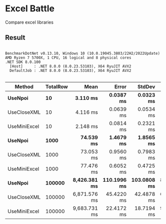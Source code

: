 ﻿# Excel Battle

Compare excel libraries

## Result

```

BenchmarkDotNet v0.13.10, Windows 10 (10.0.19045.3803/22H2/2022Update)
AMD Ryzen 7 5700X, 1 CPU, 16 logical and 8 physical cores
.NET SDK 8.0.100
  [Host]     : .NET 8.0.0 (8.0.23.53103), X64 RyuJIT AVX2
  DefaultJob : .NET 8.0.0 (8.0.23.53103), X64 RyuJIT AVX2


```
| Method       | TotalRow | Mean         | Error       | StdDev      | Median       | Gen0        | Gen1        | Gen2      | Allocated  |
|------------- |--------- |-------------:|------------:|------------:|-------------:|------------:|------------:|----------:|-----------:|
| **UseNpoi**      | **10**       |     **3.110 ms** |   **0.0387 ms** |   **0.0323 ms** |     **3.111 ms** |    **132.8125** |     **46.8750** |         **-** |    **2.19 MB** |
| UseCloseXML  | 10       |     4.116 ms |   0.0639 ms |   0.0534 ms |     4.092 ms |    125.0000 |     46.8750 |         - |    2.12 MB |
| UseMiniExcel | 10       |     2.148 ms |   0.0814 ms |   0.2321 ms |     2.025 ms |     85.9375 |     39.0625 |         - |    1.41 MB |
| **UseNpoi**      | **1000**     |    **74.539 ms** |   **1.4679 ms** |   **1.8565 ms** |    **73.922 ms** |   **3750.0000** |   **2250.0000** | **1000.0000** |   **51.61 MB** |
| UseCloseXML  | 1000     |    73.053 ms |   0.9560 ms |   0.7983 ms |    73.143 ms |   3333.3333 |    666.6667 |  333.3333 |   57.25 MB |
| UseMiniExcel | 1000     |    77.476 ms |   0.6052 ms |   0.4725 ms |    77.333 ms |   4000.0000 |   3250.0000 |  750.0000 |   57.53 MB |
| **UseNpoi**      | **100000**   | **8,426.381 ms** | **110.1996 ms** | **103.0808 ms** | **8,363.945 ms** | **263000.0000** | **109000.0000** | **4000.0000** | **4744.72 MB** |
| UseCloseXML  | 100000   | 6,871.576 ms |  45.4220 ms |  42.4878 ms | 6,888.204 ms | 310000.0000 |  54000.0000 | 3000.0000 | 5396.31 MB |
| UseMiniExcel | 100000   | 9,683.731 ms |  22.4172 ms |  18.7194 ms | 9,686.345 ms | 332000.0000 | 129000.0000 | 6000.0000 | 5654.94 MB |
